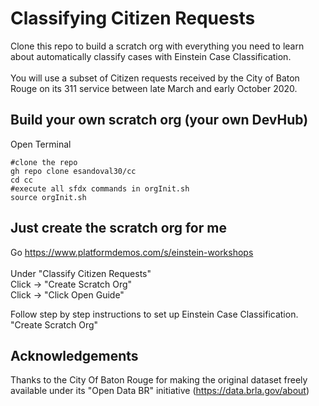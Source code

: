 # Classifying Citizen Requests

Clone this repo to build a scratch org with everything you need to learn about automatically classify cases with Einstein Case Classification. <br /><br />
You will use a subset of Citizen requests received by the City of Baton Rouge on its 311 service between late March and early October 2020. <br />


## Build your own scratch org (your own DevHub)
Open  Terminal
```
#clone the repo
gh repo clone esandoval30/cc
cd cc
#execute all sfdx commands in orgInit.sh
source orgInit.sh
```
## Just create the scratch org for me
Go https://www.platformdemos.com/s/einstein-workshops <br /><br />
Under "Classify Citizen Requests" <br />
Click -> "Create Scratch Org" <br />
Click -> "Click Open Guide" <br />

Follow step by step instructions to set up Einstein Case Classification. "Create Scratch Org"


## Acknowledgements
 Thanks to the City Of Baton Rouge for making the original dataset freely available under its "Open Data BR" initiative (https://data.brla.gov/about)
